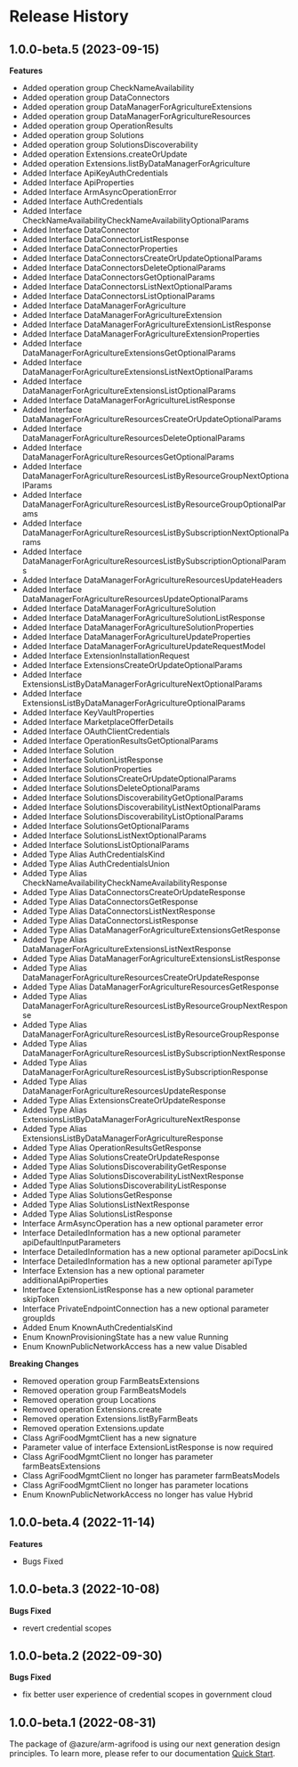 # Release History
    
## 1.0.0-beta.5 (2023-09-15)
    
**Features**

  - Added operation group CheckNameAvailability
  - Added operation group DataConnectors
  - Added operation group DataManagerForAgricultureExtensions
  - Added operation group DataManagerForAgricultureResources
  - Added operation group OperationResults
  - Added operation group Solutions
  - Added operation group SolutionsDiscoverability
  - Added operation Extensions.createOrUpdate
  - Added operation Extensions.listByDataManagerForAgriculture
  - Added Interface ApiKeyAuthCredentials
  - Added Interface ApiProperties
  - Added Interface ArmAsyncOperationError
  - Added Interface AuthCredentials
  - Added Interface CheckNameAvailabilityCheckNameAvailabilityOptionalParams
  - Added Interface DataConnector
  - Added Interface DataConnectorListResponse
  - Added Interface DataConnectorProperties
  - Added Interface DataConnectorsCreateOrUpdateOptionalParams
  - Added Interface DataConnectorsDeleteOptionalParams
  - Added Interface DataConnectorsGetOptionalParams
  - Added Interface DataConnectorsListNextOptionalParams
  - Added Interface DataConnectorsListOptionalParams
  - Added Interface DataManagerForAgriculture
  - Added Interface DataManagerForAgricultureExtension
  - Added Interface DataManagerForAgricultureExtensionListResponse
  - Added Interface DataManagerForAgricultureExtensionProperties
  - Added Interface DataManagerForAgricultureExtensionsGetOptionalParams
  - Added Interface DataManagerForAgricultureExtensionsListNextOptionalParams
  - Added Interface DataManagerForAgricultureExtensionsListOptionalParams
  - Added Interface DataManagerForAgricultureListResponse
  - Added Interface DataManagerForAgricultureResourcesCreateOrUpdateOptionalParams
  - Added Interface DataManagerForAgricultureResourcesDeleteOptionalParams
  - Added Interface DataManagerForAgricultureResourcesGetOptionalParams
  - Added Interface DataManagerForAgricultureResourcesListByResourceGroupNextOptionalParams
  - Added Interface DataManagerForAgricultureResourcesListByResourceGroupOptionalParams
  - Added Interface DataManagerForAgricultureResourcesListBySubscriptionNextOptionalParams
  - Added Interface DataManagerForAgricultureResourcesListBySubscriptionOptionalParams
  - Added Interface DataManagerForAgricultureResourcesUpdateHeaders
  - Added Interface DataManagerForAgricultureResourcesUpdateOptionalParams
  - Added Interface DataManagerForAgricultureSolution
  - Added Interface DataManagerForAgricultureSolutionListResponse
  - Added Interface DataManagerForAgricultureSolutionProperties
  - Added Interface DataManagerForAgricultureUpdateProperties
  - Added Interface DataManagerForAgricultureUpdateRequestModel
  - Added Interface ExtensionInstallationRequest
  - Added Interface ExtensionsCreateOrUpdateOptionalParams
  - Added Interface ExtensionsListByDataManagerForAgricultureNextOptionalParams
  - Added Interface ExtensionsListByDataManagerForAgricultureOptionalParams
  - Added Interface KeyVaultProperties
  - Added Interface MarketplaceOfferDetails
  - Added Interface OAuthClientCredentials
  - Added Interface OperationResultsGetOptionalParams
  - Added Interface Solution
  - Added Interface SolutionListResponse
  - Added Interface SolutionProperties
  - Added Interface SolutionsCreateOrUpdateOptionalParams
  - Added Interface SolutionsDeleteOptionalParams
  - Added Interface SolutionsDiscoverabilityGetOptionalParams
  - Added Interface SolutionsDiscoverabilityListNextOptionalParams
  - Added Interface SolutionsDiscoverabilityListOptionalParams
  - Added Interface SolutionsGetOptionalParams
  - Added Interface SolutionsListNextOptionalParams
  - Added Interface SolutionsListOptionalParams
  - Added Type Alias AuthCredentialsKind
  - Added Type Alias AuthCredentialsUnion
  - Added Type Alias CheckNameAvailabilityCheckNameAvailabilityResponse
  - Added Type Alias DataConnectorsCreateOrUpdateResponse
  - Added Type Alias DataConnectorsGetResponse
  - Added Type Alias DataConnectorsListNextResponse
  - Added Type Alias DataConnectorsListResponse
  - Added Type Alias DataManagerForAgricultureExtensionsGetResponse
  - Added Type Alias DataManagerForAgricultureExtensionsListNextResponse
  - Added Type Alias DataManagerForAgricultureExtensionsListResponse
  - Added Type Alias DataManagerForAgricultureResourcesCreateOrUpdateResponse
  - Added Type Alias DataManagerForAgricultureResourcesGetResponse
  - Added Type Alias DataManagerForAgricultureResourcesListByResourceGroupNextResponse
  - Added Type Alias DataManagerForAgricultureResourcesListByResourceGroupResponse
  - Added Type Alias DataManagerForAgricultureResourcesListBySubscriptionNextResponse
  - Added Type Alias DataManagerForAgricultureResourcesListBySubscriptionResponse
  - Added Type Alias DataManagerForAgricultureResourcesUpdateResponse
  - Added Type Alias ExtensionsCreateOrUpdateResponse
  - Added Type Alias ExtensionsListByDataManagerForAgricultureNextResponse
  - Added Type Alias ExtensionsListByDataManagerForAgricultureResponse
  - Added Type Alias OperationResultsGetResponse
  - Added Type Alias SolutionsCreateOrUpdateResponse
  - Added Type Alias SolutionsDiscoverabilityGetResponse
  - Added Type Alias SolutionsDiscoverabilityListNextResponse
  - Added Type Alias SolutionsDiscoverabilityListResponse
  - Added Type Alias SolutionsGetResponse
  - Added Type Alias SolutionsListNextResponse
  - Added Type Alias SolutionsListResponse
  - Interface ArmAsyncOperation has a new optional parameter error
  - Interface DetailedInformation has a new optional parameter apiDefaultInputParameters
  - Interface DetailedInformation has a new optional parameter apiDocsLink
  - Interface DetailedInformation has a new optional parameter apiType
  - Interface Extension has a new optional parameter additionalApiProperties
  - Interface ExtensionListResponse has a new optional parameter skipToken
  - Interface PrivateEndpointConnection has a new optional parameter groupIds
  - Added Enum KnownAuthCredentialsKind
  - Enum KnownProvisioningState has a new value Running
  - Enum KnownPublicNetworkAccess has a new value Disabled

**Breaking Changes**

  - Removed operation group FarmBeatsExtensions
  - Removed operation group FarmBeatsModels
  - Removed operation group Locations
  - Removed operation Extensions.create
  - Removed operation Extensions.listByFarmBeats
  - Removed operation Extensions.update
  - Class AgriFoodMgmtClient has a new signature
  - Parameter value of interface ExtensionListResponse is now required
  - Class AgriFoodMgmtClient no longer has parameter farmBeatsExtensions
  - Class AgriFoodMgmtClient no longer has parameter farmBeatsModels
  - Class AgriFoodMgmtClient no longer has parameter locations
  - Enum KnownPublicNetworkAccess no longer has value Hybrid
    
    
## 1.0.0-beta.4 (2022-11-14)
    
**Features**

  - Bugs Fixed
    
## 1.0.0-beta.3 (2022-10-08)

**Bugs Fixed**

  -  revert credential scopes

## 1.0.0-beta.2 (2022-09-30)

**Bugs Fixed**

  -  fix better user experience of credential scopes in government cloud

## 1.0.0-beta.1 (2022-08-31)

The package of @azure/arm-agrifood is using our next generation design principles. To learn more, please refer to our documentation [Quick Start](https://aka.ms/js-track2-quickstart).
